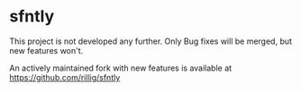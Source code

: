 # sfntly

This project is not developed any further. 
Only Bug fixes will be merged, but new features won't.

An actively maintained fork with new features is available at <https://github.com/rillig/sfntly>